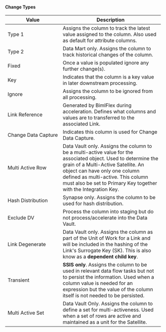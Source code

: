 #### Change Types

| Value               | Description |
| ------------------- | ----------- |
| Type 1              | Assigns the column to track the latest value assigned to the column.  Also used as default for attribute columns. |
| Type 2              | Data Mart only. Assigns the column to track historical changes of the column. |
| Fixed               | Once a value is populated ignore any further change(s). |
| Key                 | Indicates that the column is a key value in later downstream processing. |
| Ignore              | Assigns the column to be ignored from all processing. |
| Link Reference      | Generated by BimlFlex during acceleration. Defines what columns and values are to transferred to the associated Link. |
| Change Data Capture | Indicates this column is used for Change Data Capture. |
| Multi Active Row    | Data Vault only. Assigns the column to be a multi-active value for the associated object.  Used to determine the grain of a Multi-Active Satellite.  An object can have only one column defined as multi-active. This column must also be set to Primary Key together with the Integration Key. |
| Hash Distribution   | Synapse only. Assigns the column to be used for hash distribution. |
| Exclude DV          | Process the column into staging but do not process/accelerate into the Data Vault. |
| Link Degenerate     | Data Vault only. Assigns the column as part of the Unit of Work for a Link and will be included in the hashing of the Link's Surrogate Key (SK).  This is also know as a **dependent child key**. |
| Transient           | **SSIS only**.  Assigns the column to be used in relevant data flow tasks but not to persist the information. Used when a column value is needed for an expression but the value of the column itself is not needed to be persisted. |
| Multi Active Set    | Data Vault Only. Assigns the column to define a set for multi-activeness. Used when a set of rows are active and maintained as a unit for the Satellite. |

